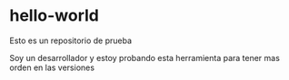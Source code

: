 # hello-world
Esto es un repositorio de prueba

Soy un desarrollador y estoy probando esta herramienta para tener mas orden en las versiones
